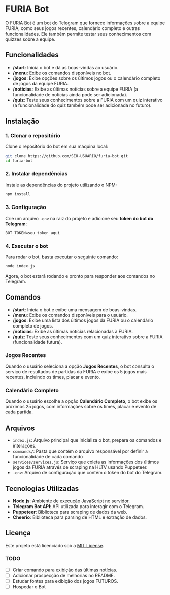 # FURIA Bot

O FURIA Bot é um bot do Telegram que fornece informações sobre a equipe FURIA, como seus jogos recentes, calendário completo e outras funcionalidades. Ele também permite testar seus conhecimentos com quizzes sobre a equipe.

## Funcionalidades

- **/start**: Inicia o bot e dá as boas-vindas ao usuário.
- **/menu**: Exibe os comandos disponíveis no bot.
- **/jogos**: Exibe opções sobre os últimos jogos ou o calendário completo de jogos da equipe FURIA.
- **/noticias**: Exibe as últimas notícias sobre a equipe FURIA (a funcionalidade de notícias ainda pode ser adicionada).
- **/quiz**: Teste seus conhecimentos sobre a FURIA com um quiz interativo (a funcionalidade do quiz também pode ser adicionada no futuro).

## Instalação

### 1. Clonar o repositório

Clone o repositório do bot em sua máquina local:

```bash
git clone https://github.com/SEU-USUARIO/furia-bot.git
cd furia-bot
```

### 2. Instalar dependências

Instale as dependências do projeto utilizando o NPM:

```bash
npm install
```

### 3. Configuração

Crie um arquivo `.env` na raiz do projeto e adicione seu **token do bot do Telegram**:

```dotenv
BOT_TOKEN=seu_token_aqui
```

### 4. Executar o bot

Para rodar o bot, basta executar o seguinte comando:

```bash
node index.js
```

Agora, o bot estará rodando e pronto para responder aos comandos no Telegram.

## Comandos

- **/start**: Inicia o bot e exibe uma mensagem de boas-vindas.
- **/menu**: Exibe os comandos disponíveis para o usuário.
- **/jogos**: Exibe uma lista dos últimos jogos da FURIA ou o calendário completo de jogos.
- **/noticias**: Exibe as últimas notícias relacionadas à FURIA.
- **/quiz**: Teste seus conhecimentos com um quiz interativo sobre a FURIA (funcionalidade futura).

### Jogos Recentes

Quando o usuário seleciona a opção **Jogos Recentes**, o bot consulta o serviço de resultados de partidas da FURIA e exibe os 5 jogos mais recentes, incluindo os times, placar e evento.

### Calendário Completo

Quando o usuário escolhe a opção **Calendário Completo**, o bot exibe os próximos 25 jogos, com informações sobre os times, placar e evento de cada partida.

## Arquivos

- `index.js`: Arquivo principal que inicializa o bot, prepara os comandos e interações.
- `commands/`: Pasta que contém o arquivo responsável por definir a funcionalidade de cada comando
- `services/services.js`: Serviço que coleta as informações dos últimos jogos da FURIA através de scraping na HLTV usando Puppeteer.
- `.env`: Arquivo de configuração que contém o token do bot do Telegram.

## Tecnologias Utilizadas

- **Node.js**: Ambiente de execução JavaScript no servidor.
- **Telegram Bot API**: API utilizada para interagir com o Telegram.
- **Puppeteer**: Biblioteca para scraping de dados da web.
- **Cheerio**: Biblioteca para parsing de HTML e extração de dados.


## Licença

Este projeto está licenciado sob a [MIT License](LICENSE).

### TODO

- [ ] Criar comando para exibição das últimas notícias.
- [ ] Adicionar prospecção de melhorias no README.
- [ ] Estudar fontes para exibição dos jogos FUTUROS.
- [ ] Hospedar o Bot
